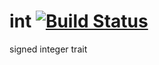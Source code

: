 int [![Build Status](https://travis-ci.org/nathanfaucett/rs-int.svg?branch=master)](https://travis-ci.org/nathanfaucett/rs-int)
=====

signed integer trait
